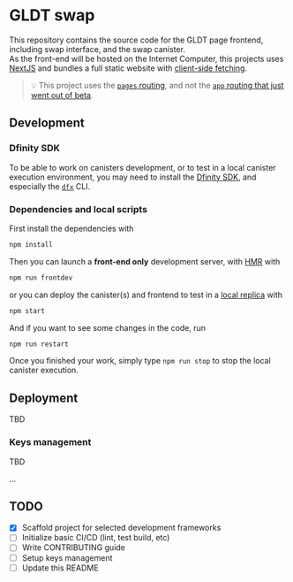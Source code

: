 # GLDT swap
This repository contains the source code for the GLDT page frontend, including swap interface, and the swap canister.  
As the front-end will be hosted on the Internet Computer, this projects uses [NextJS](https://nextjs.org/docs) and bundles a full static website with [client-side fetching](https://nextjs.org/docs/pages/building-your-application/data-fetching/client-side).

> :bulb: This project uses the [`pages` routing](https://nextjs.org/docs/getting-started/project-structure#pages-routing-conventions), and not the [`app` routing that just went out of beta](https://nextjs.org/blog/next-13-4#nextjs-app-router).

## Development
### Dfinity SDK
To be able to work on canisters development, or to test in a local canister execution environment, you may need to install the [Dfinity SDK](https://github.com/dfinity/sdk), and especially the [`dfx`](https://internetcomputer.org/docs/current/references/cli-reference/) CLI.

### Dependencies and local scripts
First install the dependencies with
```sh
npm install
```
Then you can launch a **front-end only** development server, with [HMR](https://webpack.js.org/concepts/hot-module-replacement/) with
```sh
npm run frontdev
```
or you can deploy the canister(s) and frontend to test in a [local replica](https://internetcomputer.org/docs/current/references/cli-reference/dfx-start#local-server-configuration) with
```sh
npm start
```
And if you want to see some changes in the code, run
```sh
npm run restart
```
Once you finished your work, simply type `npm run stop` to stop the local canister execution.

## Deployment
TBD

### Keys management
TBD

...

## TODO
- [x] Scaffold project for selected development frameworks
- [ ] Initialize basic CI/CD (lint, test build, etc)
- [ ] Write CONTRIBUTING guide
- [ ] Setup keys management
- [ ] Update this README
